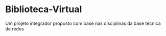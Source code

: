 # Biblioteca-Virtual
Um projeto integrador proposto com base nas disciplinas da base técnica de redes  
